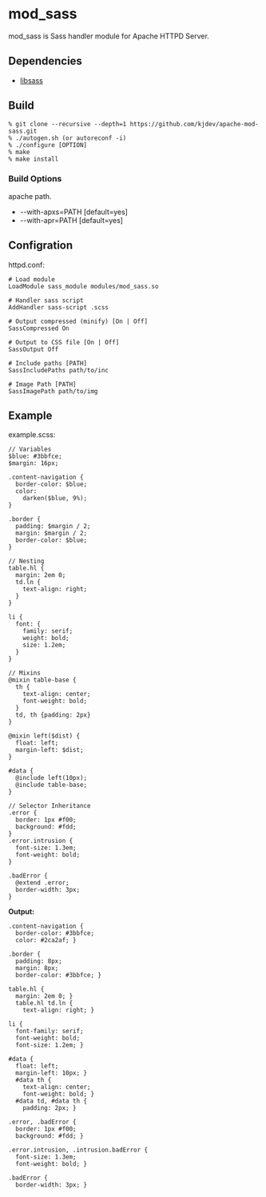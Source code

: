 # mod_sass

mod_sass is Sass handler module for Apache HTTPD Server.

## Dependencies

* [libsass](https://github.com/hcatlin/libsass/)

## Build

    % git clone --recursive --depth=1 https://github.com/kjdev/apache-mod-sass.git
    % ./autogen.sh (or autoreconf -i)
    % ./configure [OPTION]
    % make
    % make install

### Build Options

apache path.

* --with-apxs=PATH  [default=yes]
* --with-apr=PATH  [default=yes]

## Configration

httpd.conf:

    # Load module
    LoadModule sass_module modules/mod_sass.so

    # Handler sass script
    AddHandler sass-script .scss

    # Output compressed (minify) [On | Off]
    SassCompressed On

    # Output to CSS file [On | Off]
    SassOutput Off

    # Include paths [PATH]
    SassIncludePaths path/to/inc

    # Image Path [PATH]
    SassImagePath path/to/img

## Example

example.scss:

    // Variables
    $blue: #3bbfce;
    $margin: 16px;

    .content-navigation {
      border-color: $blue;
      color:
        darken($blue, 9%);
    }

    .border {
      padding: $margin / 2;
      margin: $margin / 2;
      border-color: $blue;
    }

    // Nesting
    table.hl {
      margin: 2em 0;
      td.ln {
        text-align: right;
      }
    }

    li {
      font: {
        family: serif;
        weight: bold;
        size: 1.2em;
      }
    }

    // Mixins
    @mixin table-base {
      th {
        text-align: center;
        font-weight: bold;
      }
      td, th {padding: 2px}
    }

    @mixin left($dist) {
      float: left;
      margin-left: $dist;
    }

    #data {
      @include left(10px);
      @include table-base;
    }

    // Selector Inheritance
    .error {
      border: 1px #f00;
      background: #fdd;
    }
    .error.intrusion {
      font-size: 1.3em;
      font-weight: bold;
    }

    .badError {
      @extend .error;
      border-width: 3px;
    }

**Output:**

    .content-navigation {
      border-color: #3bbfce;
      color: #2ca2af; }

    .border {
      padding: 8px;
      margin: 8px;
      border-color: #3bbfce; }

    table.hl {
      margin: 2em 0; }
      table.hl td.ln {
        text-align: right; }

    li {
      font-family: serif;
      font-weight: bold;
      font-size: 1.2em; }

    #data {
      float: left;
      margin-left: 10px; }
      #data th {
        text-align: center;
        font-weight: bold; }
      #data td, #data th {
        padding: 2px; }

    .error, .badError {
      border: 1px #f00;
      background: #fdd; }

    .error.intrusion, .intrusion.badError {
      font-size: 1.3em;
      font-weight: bold; }

    .badError {
      border-width: 3px; }
